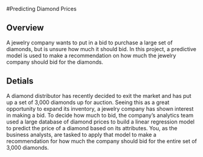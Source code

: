#Predicting Diamond Prices

## Overview

A jewelry company wants to put in a bid to purchase a large set of diamonds, but is unsure how much it should bid. In this project, a predictive model is used to make a recommendation on how much the jewelry company should bid for the diamonds.

## Detials

A diamond distributor has recently decided to exit the market and has put up a set of 3,000 diamonds up for auction. Seeing this as a great opportunity to expand its inventory, a jewelry company has shown interest in making a bid. To decide how much to bid, the company’s analytics team used a large database of diamond prices to build a linear regression model to predict the price of a diamond based on its attributes. You, as the business analysts, are tasked to apply that model to make a recommendation for how much the company should bid for the entire set of 3,000 diamonds.

